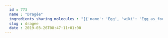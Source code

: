 ```yaml
---
  id : 773
  name : "Dragée"
  ingredients_sharing_molecules : "[{'name': 'Egg', 'wiki': 'Egg_as_food', 'id': 0, 'category': 'Animal Product', 'common_molecules': [6202, 644104]}, {'name': 'Bread', 'wiki': 'Bread', 'id': 2, 'category': 'Bakery', 'common_molecules': [6202, 644104]}, {'name': 'Rye Bread', 'wiki': 'Rye_bread', 'id': 3, 'category': 'Bakery', 'common_molecules': [6202, 644104]}, {'name': 'Wholewheat Bread', 'wiki': 'Whole_wheat_bread', 'id': 6, 'category': 'Bakery', 'common_molecules': [6202, 644104]}, {'name': 'Beer', 'wiki': 'Beer', 'id': 9, 'category': 'Beverage Alcoholic', 'common_molecules': [6202, 644104]}]"
  slug : dragee
  date : 2019-03-26T08:47:11+01:00
---
```



